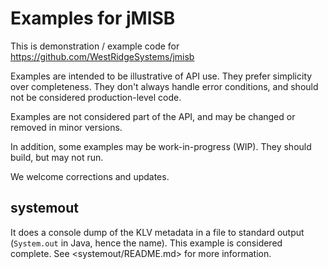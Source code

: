 # Examples for jMISB

This is demonstration / example code for <https://github.com/WestRidgeSystems/jmisb>

Examples are intended to be illustrative of API use. They prefer simplicity over completeness. They don't always handle error conditions, and should not be considered production-level code.

Examples are not considered part of the API, and may be changed or removed in minor versions.

In addition, some examples may be work-in-progress (WIP). They should build, but may not run.

We welcome corrections and updates.

## systemout

It does a console dump of the KLV metadata in a file to standard output (`System.out` in Java, hence the name). This example is considered complete. See <systemout/README.md> for more information.


